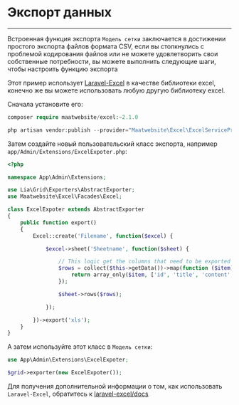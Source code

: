 # Экспорт данных #
------------

Встроенная функция экспорта `Модель сетки` заключается в достижении простого экспорта файлов формата CSV, если вы столкнулись с проблемой кодирования файлов или не можете удовлетворить свои собственные потребности, вы можете выполнить следующие шаги, чтобы настроить функцию экспорта

Этот пример использует [Laravel-Excel](https://github.com/Maatwebsite/Laravel-Excel) в качестве библиотеки excel, конечно же вы можете использовать любую другую библиотеку excel.

Сначала установите его:
```php
composer require maatwebsite/excel:~2.1.0

php artisan vendor:publish --provider="Maatwebsite\Excel\ExcelServiceProvider"
```
Затем создайте новый пользовательский класс экспорта, например `app/Admin/Extensions/ExcelExpoter.php`:
```php
<?php

namespace App\Admin\Extensions;

use Lia\Grid\Exporters\AbstractExporter;
use Maatwebsite\Excel\Facades\Excel;

class ExcelExpoter extends AbstractExporter
{
    public function export()
    {
        Excel::create('Filename', function($excel) {

            $excel->sheet('Sheetname', function($sheet) {

                // This logic get the columns that need to be exported from the table data
                $rows = collect($this->getData())->map(function ($item) {
                    return array_only($item, ['id', 'title', 'content', 'rate', 'keywords']);
                });

                $sheet->rows($rows);

            });

        })->export('xls');
    }
}
```
А затем используйте этот класс в `Модель сетки`:
```php
use App\Admin\Extensions\ExcelExpoter;

$grid->exporter(new ExcelExpoter());
```
Для получения дополнительной информации о том, как использовать `Laravel-Excel`, обратитесь к [laravel-excel/docs](https://laravel-excel.maatwebsite.nl/docs/3.0/getting-started/basics)
